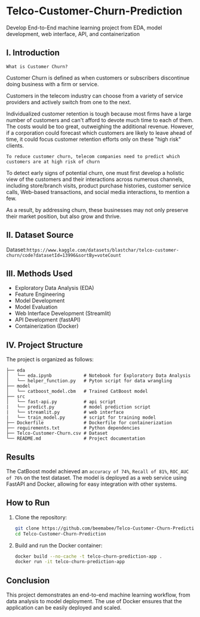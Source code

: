 # Telco-Customer-Churn-Prediction
Develop End-to-End machine learning project from EDA, model development, web interface, API, and containerization

## I. Introduction
`What is Customer Churn?`

Customer Churn is defined as when customers or subscribers discontinue doing business with a firm or service. 

Customers in the telecom industry can choose from a variety of service providers and actively switch from one to the next.

Individualized customer retention is tough because most firms have a large number of customers and can't afford to devote much time to each of them. The costs would be too great, outweighing the additional revenue. However, if a corporation could forecast which customers are likely to leave ahead of time, it could focus customer retention efforts only on these "high risk" clients.

`To reduce customer churn, telecom companies need to predict which customers are at high risk of churn`

To detect early signs of potential churn, one must first develop a holistic view of the customers and their interactions across numerous channels, including store/branch visits, product purchase histories, customer service calls, Web-based transactions, and social media interactions, to mention a few.

As a result, by addressing churn, these businesses may not only preserve their market position, but also grow and thrive.

## II. Dataset Source
Dataset:`https://www.kaggle.com/datasets/blastchar/telco-customer-churn/code?datasetId=13996&sortBy=voteCount`

## III. Methods Used
- Exploratory Data Analysis (EDA)
- Feature Engineering
- Model Development
- Model Evaluation
- Web Interface Development (Streamlit)
- API Development (fastAPI)
- Containerization (Docker)

## IV. Project Structure
The project is organized as follows:
```
├── eda
│   └── eda.ipynb            # Notebook for Exploratory Data Analysis
│   └── helper_function.py   # Pyton script for data wrangling
├── model
│   └── catboost_model.cbm   # Trained CatBoost model
├── src
│   └── fast-api.py          # api script
|   └── predict.py           # model prediction script
|   └── streamlit.py         # web interface
|   └── train_model.py       # script for training model
├── Dockerfile               # Dockerfile for containerization
├── requirements.txt         # Python dependencies
├── Telco-Customer-Churn.csv # Dataset
└── README.md                # Project documentation
```

## Results
The CatBoost model achieved an `accuracy of 74%`, `Recall of 81%`, `ROC_AUC of 76%` on the test dataset. The model is deployed as a web service using FastAPI and Docker, allowing for easy integration with other systems.

## How to Run
1. Clone the repository:
   ```sh
   git clone https://github.com/beemabee/Telco-Customer-Churn-Prediction.git
   cd Telco-Customer-Churn-Prediction
   ```
2. Build and run the Docker container:
   ```sh
   docker build --no-cache -t telco-churn-prediction-app .
   docker run -it telco-churn-prediction-app
   ```
   
## Conclusion
This project demonstrates an end-to-end machine learning workflow, from data analysis to model deployment. The use of Docker ensures that the application can be easily deployed and scaled.
